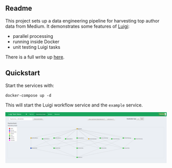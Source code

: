 ## Readme
This project sets up a data engineering pipeline for harvesting top author data from Medium. It demonstrates some features of [Luigi](https://github.com/spotify/luigi):

- parallel processing
- running inside Docker
- unit testing Luigi tasks

There is a full write up [here]().

## Quickstart
Start the services with:

    docker-compose up -d

This will start the Luigi workflow service and the `example` service.

![luigi_at_work_harvesting_medium_data](luigi_at_work.png)
